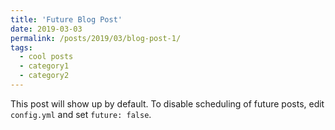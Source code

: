 ```yaml
---
title: 'Future Blog Post'
date: 2019-03-03
permalink: /posts/2019/03/blog-post-1/
tags:
  - cool posts
  - category1
  - category2
---
```


This post will show up by default. To disable scheduling of future posts, edit `config.yml` and set `future: false`. 

